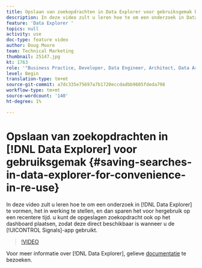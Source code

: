 ```yaml
---
title: Opslaan van zoekopdrachten in Data Explorer voor gebruiksgemak bij hergebruik
description: In deze video zult u leren hoe te om een onderzoek in Data Explorer te vormen, het in werking te stellen, en dan sparen het voor hergebruik op een recentere tijd. U kunt de opgeslagen zoekopdracht ook op het dashboard plaatsen, zodat deze direct beschikbaar is wanneer u de toepassing Signals gebruikt.
feature: 'Data Explorer '
topics: null
activity: use
doc-type: feature video
author: Doug Moore
team: Technical Marketing
thumbnail: 25147.jpg
kt: 1763
role: '"Business Practice, Developer, Data Engineer, Architect, Data Architect, Administrator, Leader"'
level: Begin
translation-type: tm+mt
source-git-commit: a7dc335e75697a7b1720eccdadbb9605fdeda798
workflow-type: tm+mt
source-wordcount: '140'
ht-degree: 1%

---
```



# Opslaan van zoekopdrachten in [!DNL Data Explorer] voor gebruiksgemak {#saving-searches-in-data-explorer-for-convenience-in-re-use}

In deze video zult u leren hoe te om een onderzoek in [!DNL Data Explorer] te vormen, het in werking te stellen, en dan sparen het voor hergebruik op een recentere tijd. u kunt de opgeslagen zoekopdracht ook op het dashboard plaatsen, zodat deze direct beschikbaar is wanneer u de [!UICONTROL Signals]-app gebruikt.

>[!VIDEO](https://video.tv.adobe.com/v/25147/?quality=12)

Voor meer informatie over [!DNL Data Explorer], gelieve [documentatie](https://experiencecloud.adobe.com/resources/help/en_US/aam/data-explorer.html) te bezoeken.
